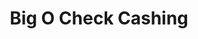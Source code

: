 ---
title: Big O Check Cashing
slug: big-o-check-cashing
updated-on: '2024-05-30T13:44:31.749Z'
created-on: '2024-05-30T13:41:46.671Z'
published-on: '2024-05-30T13:54:32.469Z'
f_city-state-2:
- cms/city/north-highlands-ca.md
- cms/city/rio-linda-ca.md
f_locations:
- cms/payday-loan/big-o-check-cashing-5273.md
- cms/payday-loan/big-o-check-cashing-5274.md
- cms/payday-loan/big-o-check-cashing-5275.md
- cms/payday-loan/big-o-check-cashing-5276.md
f_states:
- cms/state/california.md
layout: '[company].html'
tags: company
---